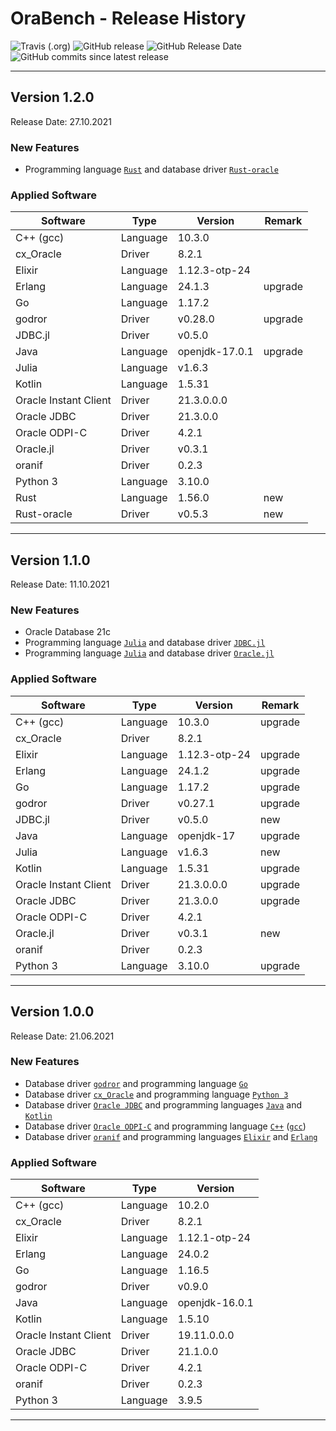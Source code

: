 # OraBench - Release History

![Travis (.org)](https://img.shields.io/travis/KonnexionsGmbH/ora_bench.svg?branch=master)
![GitHub release](https://img.shields.io/github/release/KonnexionsGmbH/ora_bench.svg)
![GitHub Release Date](https://img.shields.io/github/release-date/KonnexionsGmbH/ora_bench.svg)
![GitHub commits since latest release](https://img.shields.io/github/commits-since/KonnexionsGmbH/ora_bench/1.3.0.svg)

----

## Version 1.2.0

Release Date: 27.10.2021

### New Features

- Programming language [`Rust`](https://www.rust-lang.org) and database driver [`Rust-oracle`](https://github.com/kubo/rust-oracle)

### Applied Software

| Software              | Type     | Version           | Remark |
| ---                   | ---      | ---               | ---    |
| C++ (gcc)             | Language | 10.3.0            |   |
| cx_Oracle             | Driver   | 8.2.1             |   |
| Elixir                | Language | 1.12.3-otp-24     |   |
| Erlang                | Language | 24.1.3            | upgrade |
| Go                    | Language | 1.17.2            |   |
| godror                | Driver   | v0.28.0           | upgrade |
| JDBC.jl               | Driver   | v0.5.0            |   |
| Java                  | Language | openjdk-17.0.1    | upgrade |
| Julia                 | Language | v1.6.3            |   |
| Kotlin                | Language | 1.5.31            |   |
| Oracle Instant Client | Driver   | 21.3.0.0.0        |   |
| Oracle JDBC           | Driver   | 21.3.0.0          |   |
| Oracle ODPI-C         | Driver   | 4.2.1             |   |
| Oracle.jl             | Driver   | v0.3.1            |   |
| oranif                | Driver   | 0.2.3             |   |
| Python 3              | Language | 3.10.0            |   |
| Rust                  | Language | 1.56.0            | new |
| Rust-oracle           | Driver   | v0.5.3            | new |

----

## Version 1.1.0

Release Date: 11.10.2021

### New Features

- Oracle Database 21c
- Programming language [`Julia`](https://julialang.org) and database driver [`JDBC.jl`](https://github.com/JuliaDatabases/JDBC.jl)
- Programming language [`Julia`](https://julialang.org) and database driver [`Oracle.jl`](https://github.com/felipenoris/Oracle.jl)

### Applied Software

| Software              | Type     | Version           | Remark |
| ---                   | ---      | ---               | ---    |
| C++ (gcc)             | Language | 10.3.0            | upgrade |
| cx_Oracle             | Driver   | 8.2.1             |   |
| Elixir                | Language | 1.12.3-otp-24     | upgrade |
| Erlang                | Language | 24.1.2            | upgrade |
| Go                    | Language | 1.17.2            | upgrade |
| godror                | Driver   | v0.27.1           | upgrade |
| JDBC.jl               | Driver   | v0.5.0            | new |
| Java                  | Language | openjdk-17        | upgrade |
| Julia                 | Language | v1.6.3            | new |
| Kotlin                | Language | 1.5.31            | upgrade |
| Oracle Instant Client | Driver   | 21.3.0.0.0        | upgrade |
| Oracle JDBC           | Driver   | 21.3.0.0          | upgrade |
| Oracle ODPI-C         | Driver   | 4.2.1             |   |
| Oracle.jl             | Driver   | v0.3.1            | new |
| oranif                | Driver   | 0.2.3             |   |
| Python 3              | Language | 3.10.0            | upgrade |

----

## Version 1.0.0

Release Date: 21.06.2021

### New Features

- Database driver [`godror`](https://golangrepo.com/repo/godror-godror-go-database-drivers) and programming language [`Go`](https://golang.org)
- Database driver [`cx_Oracle`](https://oracle.github.io/python-cx_Oracle) and programming language [`Python 3`](https://www.python.org)
- Database driver [`Oracle JDBC`](https://www.oracle.com/database/technologies/appdev/jdbc.html) and programming languages [`Java`](https://openjdk.java.net) and [`Kotlin`](https://kotlinlang.org)
- Database driver [`Oracle ODPI-C`](https://oracle.github.io/odpi) and programming language [`C++`](https://docs.microsoft.com/en-us/cpp/?view=msvc-160) ([`gcc`](https://gcc.gnu.org))
- Database driver [`oranif`](https://github.com/KonnexionsGmbH/oranif) and programming languages [`Elixir`](https://elixir-lang.org) and [`Erlang`](https://www.erlang.org)

### Applied Software

| Software              | Type     | Version        |
| ---                   | ---      | ---            |
| C++ (gcc)             | Language | 10.2.0         |
| cx_Oracle             | Driver   | 8.2.1          |  
| Elixir                | Language | 1.12.1-otp-24  |
| Erlang                | Language | 24.0.2         |
| Go                    | Language | 1.16.5         |  
| godror                | Driver   | v0.9.0         |  
| Java                  | Language | openjdk-16.0.1 |  
| Kotlin                | Language | 1.5.10         |  
| Oracle Instant Client | Driver   | 19.11.0.0.0    |
| Oracle JDBC           | Driver   | 21.1.0.0       |  
| Oracle ODPI-C         | Driver   | 4.2.1          |  
| oranif                | Driver   | 0.2.3          |  
| Python 3              | Language | 3.9.5          |

----
